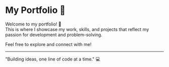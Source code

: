 # My Portfolio 🌟

Welcome to my portfolio! 🚀  
This is where I showcase my work, skills, and projects that reflect my passion for development and problem-solving.

Feel free to explore and connect with me!

---
"Building ideas, one line of code at a time." 💻
